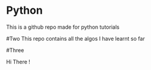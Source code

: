 # Python
 This is a github repo made for python tutorials

#Two
 This repo contains all the algos I have learnt so far

#Three 

Hi There !
